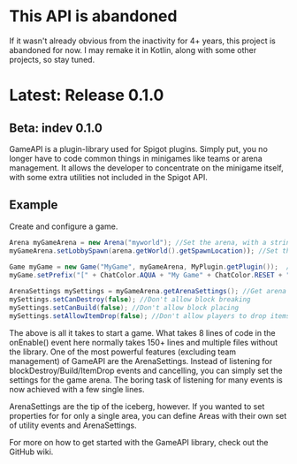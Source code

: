 # This API is abandoned
If it wasn't already obvious from the inactivity for 4+ years, this project is abandoned for now. I may remake it in Kotlin, along with some other projects, so stay tuned. 

# Latest: Release 0.1.0
## Beta: indev 0.1.0
 
 GameAPI is a plugin-library used for Spigot plugins. Simply put, you no longer have to code common things in minigames like teams or arena management. It allows the developer to concentrate on the minigame itself, with some extra utilities not included in the Spigot API.

## Example
Create and configure a game.
```Java
Arena myGameArena = new Arena("myworld"); //Set the arena, with a string parameter for the world name
myGameArena.setLobbySpawn(arena.getWorld().getSpawnLocation)); //Set the lobby spawn, for pre-game waiting.
	
Game myGame = new Game("MyGame", myGameArena, MyPlugin.getPlugin());  //Create the game object
myGame.setPrefix("[" + ChatColor.AQUA + "My Game" + ChatColor.RESET + "]"); //Set the prefix used in messages

ArenaSettings mySettings = myGameArena.getArenaSettings(); //Get arena settings
mySettings.setCanDestroy(false); //Don't allow block breaking
mySettings.setCanBuild(false); //Don't allow block placing
mySettings.setAllowItemDrop(false); //Don't allow players to drop items
```

The above is all it takes to start a game. What takes 8 lines of code in the onEnable() event here normally takes 150+ lines and multiple files without the library. 
One of the most powerful features (excluding team management) of GameAPI are the ArenaSettings. Instead of listening for blockDestroy/Build/ItemDrop events and cancelling, you can simply set the settings for the game arena. The boring task of listening for many events is now achieved with a few single lines. 

ArenaSettings are the tip of the iceberg, however. If you wanted to set properties for for only a single area, you can define Areas with their own set of utility events and ArenaSettings.

For more on how to get started with the GameAPI library, check out the GitHub wiki.
